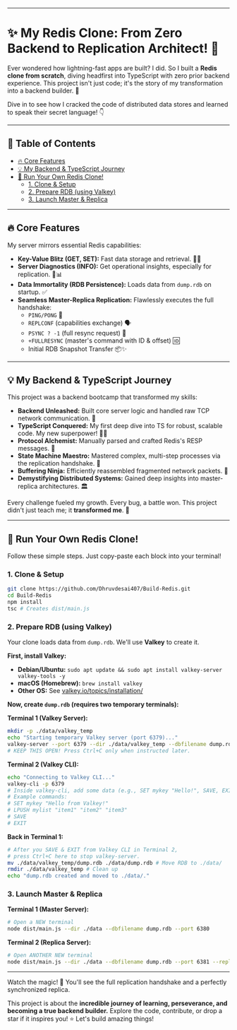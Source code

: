 -----

# ✨ My Redis Clone: From Zero Backend to Replication Architect\! 🚀

Ever wondered how lightning-fast apps are built? I did. So I built a **Redis clone from scratch**, diving headfirst into TypeScript with zero prior backend experience. This project isn't just code; it's the story of my transformation into a backend builder. 🤯

Dive in to see how I cracked the code of distributed data stores and learned to speak their secret language\! 👇

-----

## 🎯 Table of Contents

  * [🔥 Core Features](https://github.com/Dhruvdesai407/Build-Redis?tab=readme-ov-file#-core-features)
  * [💡 My Backend & TypeScript Journey](https://github.com/Dhruvdesai407/Build-Redis?tab=readme-ov-file#-my-backend--typescript-journey)
  * [🚀 Run Your Own Redis Clone\!](https://github.com/Dhruvdesai407/Build-Redis?tab=readme-ov-file#-run-your-own-redis-clone)
      * [1. Clone & Setup](https://github.com/Dhruvdesai407/Build-Redis?tab=readme-ov-file#1-clone--setup)
      * [2. Prepare RDB (using Valkey)](https://github.com/Dhruvdesai407/Build-Redis?tab=readme-ov-file#2-prepare-rdb-using-valkey)
      * [3. Launch Master & Replica](https://github.com/Dhruvdesai407/Build-Redis?tab=readme-ov-file#3-launch-master--replica)

-----

## 🔥 Core Features

My server mirrors essential Redis capabilities:

  * **Key-Value Blitz (GET, SET):** Fast data storage and retrieval. 🚀💾
  * **Server Diagnostics (INFO):** Get operational insights, especially for replication. 🧠📊
  * **Data Immortality (RDB Persistence):** Loads data from `dump.rdb` on startup. ✅
  * **Seamless Master-Replica Replication:** Flawlessly executes the full handshake:
      * `PING/PONG` 🤝
      * `REPLCONF` (capabilities exchange) 🗣️
      * `PSYNC ? -1` (full resync request) 🔄
      * `+FULLRESYNC` (master's command with ID & offset) 🆔
      * Initial RDB Snapshot Transfer 📦✨

-----

## 💡 My Backend & TypeScript Journey

This project was a backend bootcamp that transformed my skills:

  * **Backend Unleashed:** Built core server logic and handled raw TCP network communication. 🌉
  * **TypeScript Conquered:** My first deep dive into TS for robust, scalable code. My new superpower\! 🦸‍♀️
  * **Protocol Alchemist:** Manually parsed and crafted Redis's RESP messages. 🤫
  * **State Machine Maestro:** Mastered complex, multi-step processes via the replication handshake. 🧩
  * **Buffering Ninja:** Efficiently reassembled fragmented network packets. 🧮
  * **Demystifying Distributed Systems:** Gained deep insights into master-replica architectures. 🏛️

Every challenge fueled my growth. Every bug, a battle won. This project didn't just teach me; it **transformed me**. 🌟

-----

## 🚀 Run Your Own Redis Clone\!

Follow these simple steps. Just copy-paste each block into your terminal\!

### 1\. Clone & Setup

```bash
git clone https://github.com/Dhruvdesai407/Build-Redis.git
cd Build-Redis
npm install
tsc # Creates dist/main.js
```

### 2\. Prepare RDB (using Valkey)

Your clone loads data from `dump.rdb`. We'll use **Valkey** to create it.

**First, install Valkey:**

  * **Debian/Ubuntu:** `sudo apt update && sudo apt install valkey-server valkey-tools -y`
  * **macOS (Homebrew):** `brew install valkey`
  * **Other OS:** See [valkey.io/topics/installation/](https://valkey.io/topics/installation/)

**Now, create `dump.rdb` (requires two temporary terminals):**

**Terminal 1 (Valkey Server):**

```bash
mkdir -p ./data/valkey_temp
echo "Starting temporary Valkey server (port 6379)..."
valkey-server --port 6379 --dir ./data/valkey_temp --dbfilename dump.rdb --save ""
# KEEP THIS OPEN! Press Ctrl+C only when instructed later.
```

**Terminal 2 (Valkey CLI):**

```bash
echo "Connecting to Valkey CLI..."
valkey-cli -p 6379
# Inside valkey-cli, add some data (e.g., SET mykey "Hello!", SAVE, EXIT)
# Example commands:
# SET mykey "Hello from Valkey!"
# LPUSH mylist "item1" "item2" "item3"
# SAVE
# EXIT
```

**Back in Terminal 1:**

```bash
# After you SAVE & EXIT from Valkey CLI in Terminal 2,
# press Ctrl+C here to stop valkey-server.
mv ./data/valkey_temp/dump.rdb ./data/dump.rdb # Move RDB to ./data/
rmdir ./data/valkey_temp # Clean up
echo "dump.rdb created and moved to ./data/."
```

### 3\. Launch Master & Replica

**Terminal 1 (Master Server):**

```bash
# Open a NEW terminal
node dist/main.js --dir ./data --dbfilename dump.rdb --port 6380
```

**Terminal 2 (Replica Server):**

```bash
# Open ANOTHER NEW terminal
node dist/main.js --dir ./data --dbfilename dump.rdb --port 6381 --replicaof 127.0.0.1 6380
```

-----

Watch the magic\! 🎉 You'll see the full replication handshake and a perfectly synchronized replica.

This project is about the **incredible journey of learning, perseverance, and becoming a true backend builder.** Explore the code, contribute, or drop a star if it inspires you\! ⭐ Let's build amazing things\!
